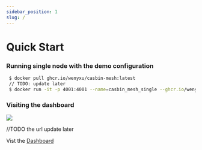 ```yaml
---
sidebar_position: 1
slug: /
---
```


# Quick Start

### Running single node with the demo configuration

```bash
 $ docker pull ghcr.io/wenyxu/casbin-mesh:latest
 // TODO: update later
 $ docker run -it -p 4001:4001 --name=casbin_mesh_single --ghcr.io/wenyxu/casbin-mesh:latest
```

### Visiting the dashboard

![](/img/preview.png)

//TODO the url update later

Vist the [Dashboard](https://dashboard.terminal.im)
